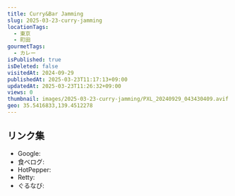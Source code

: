 ```yaml
---
title: Curry&Bar Jamming
slug: 2025-03-23-curry-jamming
locationTags:
  - 東京
  - 町田
gourmetTags:
  - カレー
isPublished: true
isDeleted: false
visitedAt: 2024-09-29
publishedAt: 2025-03-23T11:17:13+09:00
updatedAt: 2025-03-23T11:26:32+09:00
views: 0
thumbnail: images/2025-03-23-curry-jamming/PXL_20240929_043430409.avif
geo: 35.5416833,139.4512278
---
```


## リンク集
- Google: 
- 食べログ: 
- HotPepper: 
- Retty: 
- ぐるなび: 